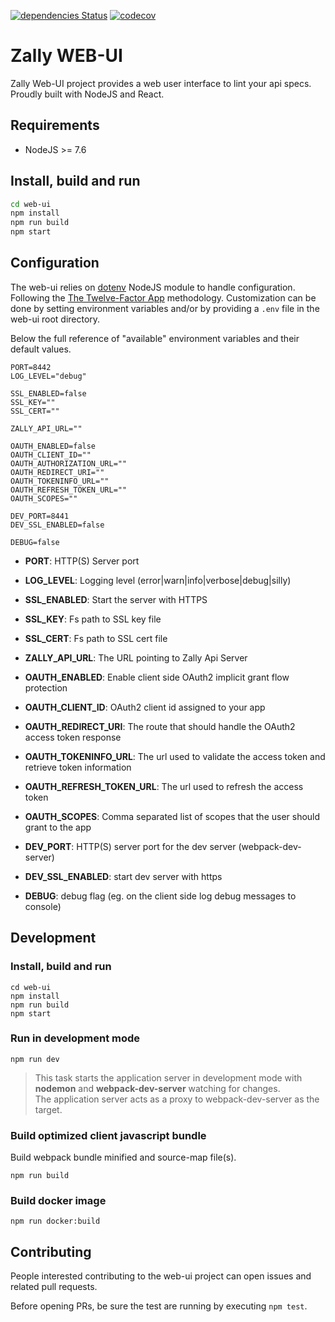[![dependencies Status](https://david-dm.org/zalando-incubator/zally/status.svg?path=web-ui)](https://david-dm.org/zalando-incubator/zally?path=web-ui)
[![codecov](https://codecov.io/gh/zalando-incubator/zally/branch/master/graph/badge.svg?flag=webui)](https://codecov.io/gh/zalando-incubator/zally)

Zally WEB-UI
============

Zally Web-UI project provides a web user interface to lint your api specs.
Proudly built with NodeJS and React.

## Requirements

* NodeJS >= 7.6


## Install, build and run

```bash
cd web-ui
npm install
npm run build
npm start
```

## Configuration

The web-ui relies on [dotenv](https://github.com/motdotla/dotenv) NodeJS module to handle configuration.
Following the [The Twelve-Factor App](https://12factor.net/config) methodology.
Customization can be done by setting environment variables and/or by providing a `.env` file in the web-ui root directory.<br>

Below the full reference of "available" environment variables and their default values.

```
PORT=8442
LOG_LEVEL="debug"

SSL_ENABLED=false
SSL_KEY=""
SSL_CERT=""

ZALLY_API_URL=""

OAUTH_ENABLED=false
OAUTH_CLIENT_ID=""
OAUTH_AUTHORIZATION_URL=""
OAUTH_REDIRECT_URI=""
OAUTH_TOKENINFO_URL=""
OAUTH_REFRESH_TOKEN_URL=""
OAUTH_SCOPES=""

DEV_PORT=8441
DEV_SSL_ENABLED=false

DEBUG=false
```

* **PORT**: HTTP(S) Server port
* **LOG_LEVEL**: Logging level (error|warn|info|verbose|debug|silly)

* **SSL_ENABLED**: Start the server with HTTPS 
* **SSL_KEY**: Fs path to SSL key file 
* **SSL_CERT**: Fs path to SSL cert file 

* **ZALLY_API_URL**: The URL pointing to Zally Api Server

* **OAUTH_ENABLED**: Enable client side OAuth2 implicit grant flow protection
* **OAUTH_CLIENT_ID**: OAuth2 client id assigned to your app
* **OAUTH_REDIRECT_URI**: The route that should handle the OAuth2 access token response
* **OAUTH_TOKENINFO_URL**: The url used to validate the access token and retrieve token information
* **OAUTH_REFRESH_TOKEN_URL**: The url used to refresh the access token
* **OAUTH_SCOPES**: Comma separated list of scopes that the user should grant to the app

* **DEV_PORT**: HTTP(S) server port for the dev server (webpack-dev-server)
* **DEV_SSL_ENABLED**: start dev server with https

* **DEBUG**: debug flag (eg. on the client side log debug messages to console)

## Development

### Install, build and run

```
cd web-ui
npm install
npm run build
npm start
```

### Run in development mode

```
npm run dev
```

> This task starts the application server in development mode with **nodemon** and **webpack-dev-server** watching for changes.<br>
  The application server acts as a proxy to webpack-dev-server as the target.

### Build optimized client javascript bundle

Build webpack bundle minified and source-map file(s).

```
npm run build
```

### Build docker image

```
npm run docker:build
```

## Contributing

People interested contributing to the web-ui project can open issues and related pull requests. 

Before opening PRs, be sure the test are running by executing `npm test`.
